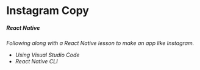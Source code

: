 # Instagram Copy
##### React Native

_Following along with a React Native lesson to make an app like Instagram._

* _Using Visual Studio Code_
* _React Native CLI_